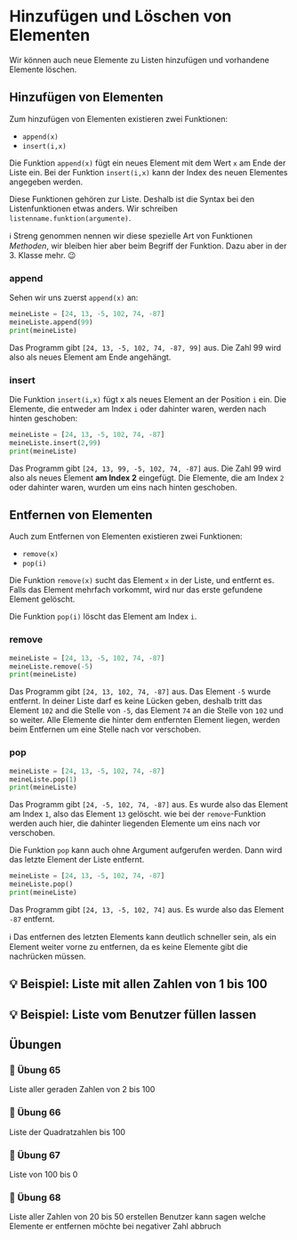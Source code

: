 # Hinzufügen und Löschen von Elementen

Wir können auch neue Elemente zu Listen hinzufügen
und vorhandene Elemente löschen.

## Hinzufügen von Elementen

Zum hinzufügen von Elementen existieren zwei Funktionen:

* `append(x)`
* `insert(i,x)`

Die Funktion `append(x)` fügt ein neues Element mit dem Wert
`x` am Ende der Liste ein. Bei der Funktion 
`insert(i,x)` kann der Index des neuen Elementes angegeben werden.

Diese Funktionen gehören zur Liste.
Deshalb ist die Syntax bei den Listenfunktionen etwas anders.
Wir schreiben `listenname.funktion(argumente)`.

ℹ️ Streng genommen nennen wir diese spezielle Art von
Funktionen *Methoden*, wir bleiben hier aber beim Begriff der Funktion.
Dazu aber in der 3. Klasse mehr. 😉 

### append

Sehen wir uns zuerst `append(x)` an:
```python
meineListe = [24, 13, -5, 102, 74, -87]
meineListe.append(99)
print(meineListe)
```
Das Programm gibt `[24, 13, -5, 102, 74, -87, 99]` aus.
Die Zahl 99 wird also als neues Element am Ende angehängt.

### insert

Die Funktion `insert(i,x)` fügt x als neues Element
an der Position `i` ein. Die Elemente,
die entweder am Index `i` oder dahinter waren,
werden nach hinten geschoben:

```python
meineListe = [24, 13, -5, 102, 74, -87]
meineListe.insert(2,99)
print(meineListe)
```

Das Programm gibt `[24, 13, 99, -5, 102, 74, -87]` aus.
Die Zahl 99 wird also als neues Element **am Index 2** eingefügt.
Die Elemente, die am Index `2` oder dahinter waren,
wurden um eins nach hinten geschoben.

## Entfernen von Elementen

Auch zum Entfernen von Elementen existieren zwei Funktionen:

* `remove(x)`
* `pop(i)`

Die Funktion `remove(x)` sucht das Element `x` in der Liste,
und entfernt es. Falls das Element mehrfach vorkommt,
wird nur das erste gefundene Element gelöscht.

Die Funktion `pop(i)` löscht das Element am Index `i`.

### remove

```python
meineListe = [24, 13, -5, 102, 74, -87]
meineListe.remove(-5)
print(meineListe)
```

Das Programm gibt `[24, 13, 102, 74, -87]` aus.
Das Element `-5` wurde entfernt.
In deiner Liste darf es keine Lücken geben,
deshalb tritt das Element `102` and die Stelle von `-5`,
das Element `74` an die Stelle von `102` und so weiter.
Alle Elemente die hinter dem entfernten Element liegen,
werden beim Entfernen um eine Stelle nach vor verschoben.

### pop

```python
meineListe = [24, 13, -5, 102, 74, -87]
meineListe.pop(1)
print(meineListe)
```

Das Programm gibt `[24, -5, 102, 74, -87]` aus.
Es wurde also das Element am Index `1`,
also das Element `13` gelöscht.
wie bei der `remove`-Funktion werden auch hier,
die dahinter liegenden Elemente um eins nach
vor verschoben.


Die Funktion `pop` kann auch ohne Argument aufgerufen werden.
Dann wird das letzte Element der Liste entfernt.

```python
meineListe = [24, 13, -5, 102, 74, -87]
meineListe.pop()
print(meineListe)
```

Das Programm gibt `[24, 13, -5, 102, 74]` aus.
Es wurde also das Element `-87` entfernt.

ℹ️ Das entfernen des letzten Elements kann deutlich schneller sein,
als ein Element weiter vorne zu entfernen,
da es keine Elemente gibt die nachrücken müssen.

## 💡 Beispiel: Liste mit allen Zahlen von 1 bis 100


## 💡 Beispiel: Liste vom Benutzer füllen lassen




## Übungen

### 📝 Übung 65
Liste aller geraden Zahlen von 2 bis 100

### 📝 Übung 66
Liste der Quadratzahlen bis 100


### 📝 Übung 67
Liste von 100 bis 0


### 📝 Übung 68
Liste aller Zahlen von 20 bis 50 erstellen
Benutzer kann sagen welche Elemente er entfernen möchte
bei negativer Zahl abbruch









